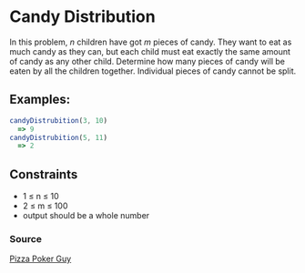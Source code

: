 # Candy Distribution

In this problem, *n* children have got *m* pieces of candy. They want to eat as much candy as they can, but each child must eat exactly the same amount of candy as any other child. Determine how many pieces of candy will be eaten by all the children together. Individual pieces of candy cannot be split.

## Examples:

```javascript
candyDistrubition(3, 10)
  => 9
candyDistrubition(5, 11)
  => 2
```

## Constraints
- 1 ≤ n ≤ 10
- 2 ≤ m ≤ 100
- output should be a whole number

### Source
[Pizza Poker Guy](https://github.com/PizzaPokerGuy/100AlgorithmsChallenge/tree/master/candies)